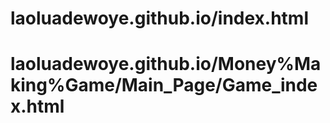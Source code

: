# laoluadewoye.github.io/index.html
# laoluadewoye.github.io/Money%Making%Game/Main_Page/Game_index.html
